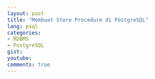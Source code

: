 ```yaml
---
layout: post
title: "Membuat Store Procedure di PostgreSQL"
lang: psql
categories:
- RDBMS
- PostgreSQL
gist: 
youtube: 
comments: true
---
```


